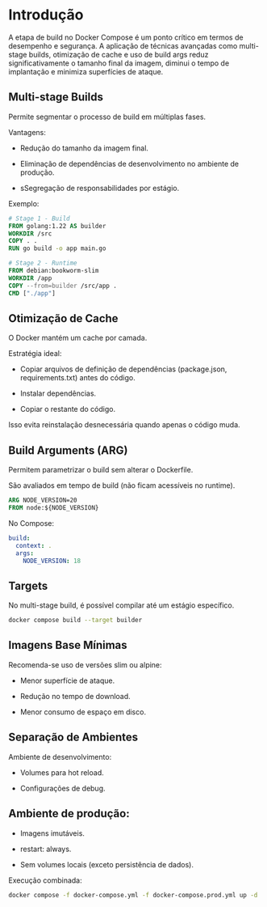 # Introdução

A etapa de build no Docker Compose é um ponto crítico em termos de desempenho e segurança. A aplicação de técnicas avançadas como multi-stage builds, otimização de cache e uso de build args reduz significativamente o tamanho final da imagem, diminui o tempo de implantação e minimiza superfícies de ataque.

## Multi-stage Builds
Permite segmentar o processo de build em múltiplas fases.

Vantagens:

- Redução do tamanho da imagem final.

- Eliminação de dependências de desenvolvimento no ambiente de produção.

- sSegregação de responsabilidades por estágio.

Exemplo:

```dockerfile
# Stage 1 - Build
FROM golang:1.22 AS builder
WORKDIR /src
COPY . .
RUN go build -o app main.go

# Stage 2 - Runtime
FROM debian:bookworm-slim
WORKDIR /app
COPY --from=builder /src/app .
CMD ["./app"]
```

## Otimização de Cache

O Docker mantém um cache por camada.

Estratégia ideal:

- Copiar arquivos de definição de dependências (package.json, requirements.txt) antes do código.

- Instalar dependências.

- Copiar o restante do código.

Isso evita reinstalação desnecessária quando apenas o código muda.

## Build Arguments (ARG)

Permitem parametrizar o build sem alterar o Dockerfile.

São avaliados em tempo de build (não ficam acessíveis no runtime).

```dockerfile
ARG NODE_VERSION=20
FROM node:${NODE_VERSION}
```

No Compose:

```yaml
build:
  context: .
  args:
    NODE_VERSION: 18
```

## Targets

No multi-stage build, é possível compilar até um estágio específico.

```bash
docker compose build --target builder
```

## Imagens Base Mínimas

Recomenda-se uso de versões slim ou alpine:

- Menor superfície de ataque.

- Redução no tempo de download.

- Menor consumo de espaço em disco.

## Separação de Ambientes
Ambiente de desenvolvimento:

- Volumes para hot reload.

- Configurações de debug.

## Ambiente de produção:

- Imagens imutáveis.

- restart: always.

- Sem volumes locais (exceto persistência de dados).

Execução combinada:

```bash
docker compose -f docker-compose.yml -f docker-compose.prod.yml up -d
```